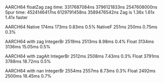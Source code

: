 AARCH64 floatZag
zag time: 3317687084ns 3796121833ns 2547608000ns
Spur time: 4524146417ns 6129791458ns 3589476542ns
Zag is 1.36x 1.61x 1.41x faster

AARCH64
   Native  174ms   173ms   0.83ms   0.5%
  NativeF  251ms   250ms   0.75ms   0.3%

AARCH64 with zag
IntegerBr 2519ms  2513ms   8.98ms   0.4%
    Float 3134ms  3136ms  15.05ms   0.5%

AARCH64 with zagAlt
IntegerBr 2512ms  2508ms   7.43ms   0.3%
    Float 3791ms  3788ms  18.72ms   0.5%

AARCH64 with nan
IntegerBr 2554ms  2557ms   8.73ms   0.3%
    Float 2492ms  2500ms  18.45ms   0.7%